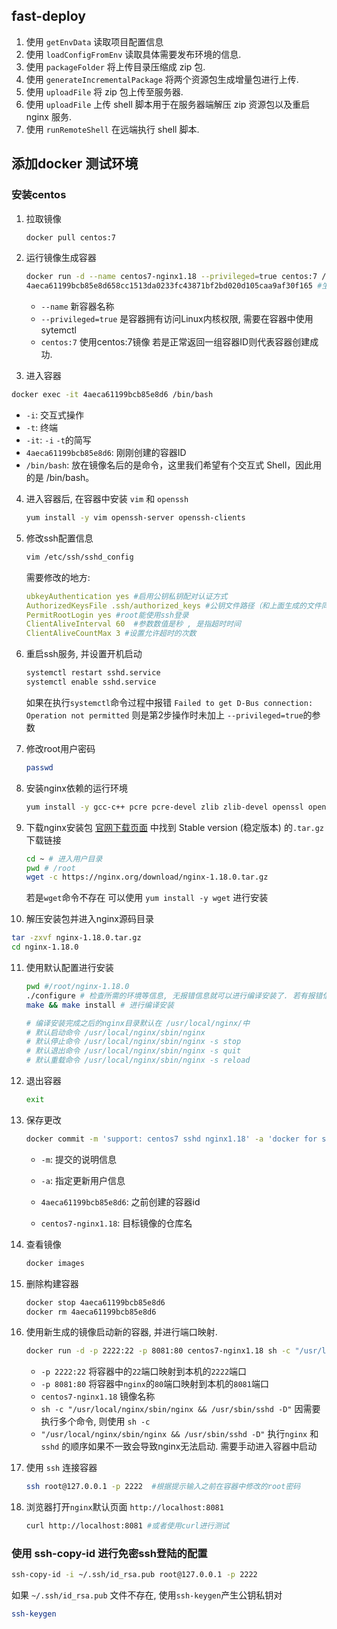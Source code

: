## fast-deploy
1. 使用 `getEnvData` 读取项目配置信息
2. 使用 `loadConfigFromEnv` 读取具体需要发布环境的信息. 
3. 使用 `packageFolder` 将上传目录压缩成 zip 包.
4. 使用 `generateIncrementalPackage` 将两个资源包生成增量包进行上传.
5. 使用 `uploadFile` 将 zip 包上传至服务器.
6. 使用 `uploadFile` 上传 shell 脚本用于在服务器端解压 zip 资源包以及重启 nginx 服务.
7. 使用 `runRemoteShell` 在远端执行 shell 脚本.

## 添加docker 测试环境

### 安装centos
1. 拉取镜像
   ```bash
   docker pull centos:7
   ```
   
2. 运行镜像生成容器
   ```bash
   docker run -d --name centos7-nginx1.18 --privileged=true centos:7 /usr/sbin/init
   4aeca61199bcb85e8d658cc1513da0233fc43871bf2bd020d105caa9af30f165 #生成的容器ID
   ```
   - `--name` 新容器名称
   - `--privileged=true` 是容器拥有访问Linux内核权限, 需要在容器中使用sytemctl
   - `centos:7` 使用centos:7镜像
    若是正常返回一组容器ID则代表容器创建成功.
  
3. 进入容器
  ```bash
  docker exec -it 4aeca61199bcb85e8d6 /bin/bash
  ```
  - `-i`: 交互式操作
  - `-t`: 终端
  - `-it`: `-i` `-t`的简写
  - `4aeca61199bcb85e8d6`: 刚刚创建的容器ID
  - `/bin/bash`: 放在镜像名后的是命令，这里我们希望有个交互式 Shell，因此用的是 /bin/bash。
  
4. 进入容器后, 在容器中安装 `vim` 和 `openssh`
   ```bash
   yum install -y vim openssh-server openssh-clients
   ```
   
5. 修改ssh配置信息
   ```bash
   vim /etc/ssh/sshd_config
   ```
   需要修改的地方:
   ```yaml
   ubkeyAuthentication yes #启用公钥私钥配对认证方式 
   AuthorizedKeysFile .ssh/authorized_keys #公钥文件路径（和上面生成的文件同） 
   PermitRootLogin yes #root能使用ssh登录
   ClientAliveInterval 60  #参数数值是秒 , 是指超时时间
   ClientAliveCountMax 3 #设置允许超时的次数
   ```
   
6. 重启ssh服务, 并设置开机启动

   ```bash
   systemctl restart sshd.service
   systemctl enable sshd.service
   ```

   如果在执行`systemctl`命令过程中报错 `Failed to get D-Bus connection: Operation not permitted` 则是第2步操作时未加上 `--privileged=true`的参数

7. 修改root用户密码

   ```bash
   passwd
   ```

8. 安装nginx依赖的运行环境

   ```bash
   yum install -y gcc-c++ pcre pcre-devel zlib zlib-devel openssl openssl-devel
   ```

9. 下载nginx安装包 [官网下载页面](https://nginx.org/en/download.html]) 中找到 Stable version (稳定版本) 的`.tar.gz` 下载链接

   ```bash
   cd ~ # 进入用户目录
   pwd # /root
   wget -c https://nginx.org/download/nginx-1.18.0.tar.gz
   ```

   若是`wget`命令不存在 可以使用 `yum install -y wget` 进行安装

10. 解压安装包并进入nginx源码目录

   ```bash
   tar -zxvf nginx-1.18.0.tar.gz
   cd nginx-1.18.0
   ```

11. 使用默认配置进行安装

    ```bash
    pwd #/root/nginx-1.18.0
    ./configure # 检查所需的环境等信息, 无报错信息就可以进行编译安装了. 若有报错信息请检查第8步中的包是否安装成功
    make && make install # 进行编译安装
    
    # 编译安装完成之后的nginx目录默认在 /usr/local/nginx/中
    # 默认启动命令 /usr/local/nginx/sbin/nginx 
    # 默认停止命令 /usr/local/nginx/sbin/nginx -s stop
    # 默认退出命令 /usr/local/nginx/sbin/nginx -s quit
    # 默认重载命令 /usr/local/nginx/sbin/nginx -s reload
    ```

12. 退出容器

    ```bash
    exit
    ```

    

13. 保存更改

    ```bash
    docker commit -m 'support: centos7 sshd nginx1.18' -a 'docker for ssh nginx' 4aeca61199bcb85e8d6 centos7-nginx1.18
    ```

    - `-m`: 提交的说明信息

    - `-a`: 指定更新用户信息

    - `4aeca61199bcb85e8d6`: 之前创建的容器id

    - `centos7-nginx1.18`: 目标镜像的仓库名

14. 查看镜像

    ```bash
    docker images
    ```

    

15. 删除构建容器

    ```bash
    docker stop 4aeca61199bcb85e8d6
    docker rm 4aeca61199bcb85e8d6
    ```

16. 使用新生成的镜像启动新的容器, 并进行端口映射.

    ```bash
    docker run -d -p 2222:22 -p 8081:80 centos7-nginx1.18 sh -c "/usr/local/nginx/sbin/nginx && /usr/sbin/sshd -D"
    ```

    - `-p 2222:22` 将容器中的`22`端口映射到本机的`2222`端口
    - `-p 8081:80` 将容器中`nginx`的`80`端口映射到本机的`8081`端口
    - `centos7-nginx1.18` 镜像名称
    - `sh -c "/usr/local/nginx/sbin/nginx && /usr/sbin/sshd -D"` 因需要执行多个命令, 则使用 `sh -c`
    - `"/usr/local/nginx/sbin/nginx && /usr/sbin/sshd -D"` 执行`nginx` 和 `sshd` 的顺序如果不一致会导致nginx无法启动. 需要手动进入容器中启动

17. 使用 `ssh` 连接容器

    ```bash
    ssh root@127.0.0.1 -p 2222  #根据提示输入之前在容器中修改的root密码
    ```

18. 浏览器打开`nginx`默认页面 `http://localhost:8081`

    ```bash
    curl http://localhost:8081 #或者使用curl进行测试
    ```

### 使用 ssh-copy-id 进行免密ssh登陆的配置
```bash
ssh-copy-id -i ~/.ssh/id_rsa.pub root@127.0.0.1 -p 2222
```

如果 `~/.ssh/id_rsa.pub` 文件不存在, 使用`ssh-keygen`产生公钥私钥对

```bash
ssh-keygen
```
